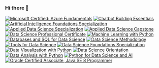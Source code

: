 ### Hi there 👋

<!--
**araghuth/araghuth** is a ✨ _special_ ✨ repository because its `README.md` (this file) appears on your GitHub profile.

Here are some ideas to get you started:

- 🔭 I’m currently working on ...
- 🌱 I’m currently learning ...
- 👯 I’m looking to collaborate on ...
- 🤔 I’m looking for help with ...
- 💬 Ask me about ...
- 📫 How to reach me: ...
- 😄 Pronouns: ...
- ⚡ Fun fact: ...
-->
<!--START_SECTION:badges-->

[![Microsoft Certified: Azure Fundamentals](https://images.credly.com/size/110x110/images/6a254dad-77e5-4e71-8049-94e5c7a15981/azure-fundamentals-600x600.png)](http://www.credly.com/badges/19d4e773-77c4-4718-a5f8-9596da99fed3 "Microsoft Certified: Azure Fundamentals")
[![Chatbot Building Essentials](https://images.credly.com/size/110x110/images/2a334906-fff1-4047-bcd9-be94347d0dca/Chatbot_Building_Essentials_Foundational.png)](http://www.credly.com/badges/b607956d-4819-4f7c-8cc1-ae4a0f0fedb8 "Chatbot Building Essentials")
[![Artificial Intelligence Foundations Specialization](https://images.credly.com/size/110x110/images/4b79cc62-d398-4d20-8a8b-ac15335ccc04/AI_Foundations_Specialization.png)](http://www.credly.com/badges/586996e0-d2c3-4dd1-8226-b7ad19ef2e1d "Artificial Intelligence Foundations Specialization")
[![Applied Data Science Specialization](https://images.credly.com/size/110x110/images/4a5f4849-54ae-461f-97ad-cb9c9a04eb63/Adv_Data_Science_Specialization.png)](http://www.credly.com/badges/8c776649-66b3-4116-9d64-e45f9fe6b7a7 "Applied Data Science Specialization")
[![Applied Data Science Capstone](https://images.credly.com/size/110x110/images/60f2e1e1-1b74-4dc0-a24b-cd08b460c12d/Applied_Data_Science_Capstone.png)](http://www.credly.com/badges/c414ed5b-b5bc-4f1e-9e12-0e926acf46ec "Applied Data Science Capstone")
[![Data Science Professional Certificate](https://images.credly.com/size/110x110/images/28944969-813a-43b9-944f-7910111ce764/Professional_Certificate_-_Data_Science.png)](http://www.credly.com/badges/753387a1-1a46-48cf-9b50-0f46d64c7bd1 "Data Science Professional Certificate")
[![Machine Learning with Python](https://images.credly.com/size/110x110/images/5ae9bf9e-da6e-4cec-82eb-d2b4cfea9751/Machine_Learning_with_Python.png)](http://www.credly.com/badges/4295728e-3b98-4a47-b12b-6ba225e55a62 "Machine Learning with Python")
[![Databases and SQL for Data Science](https://images.credly.com/size/110x110/images/594e0ab7-c864-4d9a-9987-3a903ec3f06a/Cognitive_Class_-_DB_and_SQL_for_Data_Sci.png)](http://www.credly.com/badges/99420f6c-210c-43e2-9b09-1457faf78be0 "Databases and SQL for Data Science")
[![Data Science Methodology](https://images.credly.com/size/110x110/images/46defa53-a922-47bd-94ea-b43488f5cd8a/Data_Science_Methodology_Foundational.png)](http://www.credly.com/badges/d5468a79-bb4e-42ea-8b14-f67961338848 "Data Science Methodology")
[![Tools for Data Science](https://images.credly.com/size/110x110/images/60cf69ce-6129-425d-9a42-7732fa07da1e/Tools_for_Data_Science_Foundational.png)](http://www.credly.com/badges/aa62e3e5-3c57-4cc0-9d91-08be3657b684 "Tools for Data Science")
[![Data Science Foundations Specialization](https://images.credly.com/size/110x110/images/ac4daa48-1924-4dc5-80cf-ede5a08bac51/Data_Science_Foundations_Specialization.png)](http://www.credly.com/badges/816ff40b-93a6-4e54-b8b1-275b54690ab6 "Data Science Foundations Specialization")
[![Data Visualization with Python](https://images.credly.com/size/110x110/images/76326afb-199d-4250-a74f-01bc86dda118/Cognitive_Class_-_Data_Visual_w_Python.png)](http://www.credly.com/badges/8f2e3423-8d59-4127-957e-47939788e323 "Data Visualization with Python")
[![Data Science Orientation](https://images.credly.com/size/110x110/images/5fc2d535-e716-46c4-881a-f4822b8da0e5/Cognitive_Class_-_What_is_Data_Science.png)](http://www.credly.com/badges/3a2980d5-911d-41cb-b693-c028da63670c "Data Science Orientation")
[![Data Analysis with Python](https://images.credly.com/size/110x110/images/fa39f4f0-174a-4886-b821-6a37d42b8b3a/Cognitive_Class_-_Data_Analysis_w_Python.png)](http://www.credly.com/badges/f8656e92-727d-4a72-bb88-9aa965f7f672 "Data Analysis with Python")
[![Python for Data Science and AI](https://images.credly.com/size/110x110/images/0571ab1d-f43b-43d9-9c68-8ebd0ebd61b7/Python_for_Data_Sci_and_AI_Foundational.png)](http://www.credly.com/badges/d80444a6-3510-45a1-8599-9bb88e91b3e2 "Python for Data Science and AI")
[![Oracle Certified Associate, Java SE 8 Programmer](https://images.credly.com/size/110x110/images/a9848abf-f8bd-474d-a9b4-6086da11a916/Oracle_Associates_Badge__1_.png)](http://www.credly.com/badges/7d9ccada-2882-4e46-9efe-8eb19b219c3e "Oracle Certified Associate, Java SE 8 Programmer")
<!--END_SECTION:badges-->
